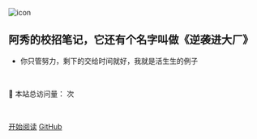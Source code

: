 

![icon](icon.ico)

## 阿秀的校招笔记，它还有个名字叫做《逆袭进大厂》

- 你只管努力，剩下的交给时间就好，我就是活生生的例子

<img src="https://img.shields.io/github/stars/forthespada/InterviewGuide" data-origin="https://img.shields.io/github/stars/forthespada/InterviewGuide" alt=""> 
<img src="https://img.shields.io/github/forks/forthespada/InterviewGuide" data-origin="https://img.shields.io/github/forks/forthespada/InterviewGuide" alt="">

<img src="https://img.shields.io/badge/version-v2.0.0-green.svg" data-origin="https://img.shields.io/badge/version-v2.0.0-green.svg" alt=""> 
<img src="https://img.shields.io/github/license/wugenqiang/NoteBook" data-origin="https://img.shields.io/github/license/wugenqiang/NoteBook" alt="">



<br>

👀 本站总访问量：<span id="busuanzi_value_site_pv"></span> 次
</span>
<span id="busuanzi_container_site_uv" style='display:none'>
    | 🚴‍♂️ 本站总访客数：<span id="busuanzi_value_site_uv"></span> 人
</span>

<br>

[开始阅读](/README.md) [GitHub](https://github.com/forthespada/InterviewGuide)

<!-- 背景色 -->


